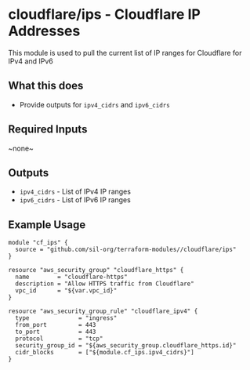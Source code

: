 # cloudflare/ips - Cloudflare IP Addresses
This module is used to pull the current list of IP ranges for Cloudflare for IPv4 and IPv6

## What this does

 - Provide outputs for `ipv4_cidrs` and `ipv6_cidrs`

## Required Inputs

 ~none~

## Outputs

 - `ipv4_cidrs` - List of IPv4 IP ranges
 - `ipv6_cidrs` - List of IPv6 IP ranges

## Example Usage

```hcl
module "cf_ips" {
  source = "github.com/sil-org/terraform-modules//cloudflare/ips"
}

resource "aws_security_group" "cloudflare_https" {
  name        = "cloudflare-https"
  description = "Allow HTTPS traffic from Cloudflare"
  vpc_id      = "${var.vpc_id}"
}

resource "aws_security_group_rule" "cloudflare_ipv4" {
  type              = "ingress"
  from_port         = 443
  to_port           = 443
  protocol          = "tcp"
  security_group_id = "${aws_security_group.cloudflare_https.id}"
  cidr_blocks       = ["${module.cf_ips.ipv4_cidrs}"]
}
```
